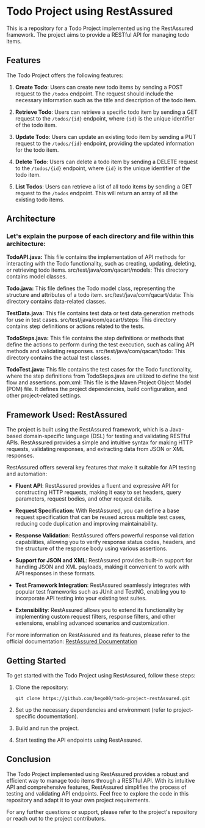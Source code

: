 # Todo Project using RestAssured

This is a repository for a Todo Project implemented using the RestAssured framework. The project aims to provide a RESTful API for managing todo items.

## Features

The Todo Project offers the following features:

1. **Create Todo**: Users can create new todo items by sending a POST request to the `/todos` endpoint. The request should include the necessary information such as the title and description of the todo item.

2. **Retrieve Todo**: Users can retrieve a specific todo item by sending a GET request to the `/todos/{id}` endpoint, where `{id}` is the unique identifier of the todo item.

3. **Update Todo**: Users can update an existing todo item by sending a PUT request to the `/todos/{id}` endpoint, providing the updated information for the todo item.

4. **Delete Todo**: Users can delete a todo item by sending a DELETE request to the `/todos/{id}` endpoint, where `{id}` is the unique identifier of the todo item.

5. **List Todos**: Users can retrieve a list of all todo items by sending a GET request to the `/todos` endpoint. This will return an array of all the existing todo items.

## Architecture 


### Let's explain the purpose of each directory and file within this architecture:


**TodoAPI.java:** This file contains the implementation of API methods for interacting with the Todo functionality, such as creating, updating, deleting, or retrieving todo items.
src/test/java/com/qacart/models: This directory contains model classes.

**Todo.java:** This file defines the Todo model class, representing the structure and attributes of a todo item.
src/test/java/com/qacart/data: This directory contains data-related classes.

**TestData.java:** This file contains test data or test data generation methods for use in test cases.
src/test/java/com/qacart/steps: This directory contains step definitions or actions related to the tests.

**TodoSteps.java:** This file contains the step definitions or methods that define the actions to perform during the test execution, such as calling API methods and validating responses.
src/test/java/com/qacart/todo: This directory contains the actual test classes.

**TodoTest.java:** This file contains the test cases for the Todo functionality, where the step definitions from TodoSteps.java are utilized to define the test flow and assertions.
pom.xml: This file is the Maven Project Object Model (POM) file. It defines the project dependencies, build configuration, and other project-related settings.

## Framework Used: RestAssured

The project is built using the RestAssured framework, which is a Java-based domain-specific language (DSL) for testing and validating RESTful APIs. RestAssured provides a simple and intuitive syntax for making HTTP requests, validating responses, and extracting data from JSON or XML responses.

RestAssured offers several key features that make it suitable for API testing and automation:

- **Fluent API**: RestAssured provides a fluent and expressive API for constructing HTTP requests, making it easy to set headers, query parameters, request bodies, and other request details.

- **Request Specification**: With RestAssured, you can define a base request specification that can be reused across multiple test cases, reducing code duplication and improving maintainability.

- **Response Validation**: RestAssured offers powerful response validation capabilities, allowing you to verify response status codes, headers, and the structure of the response body using various assertions.

- **Support for JSON and XML**: RestAssured provides built-in support for handling JSON and XML payloads, making it convenient to work with API responses in these formats.

- **Test Framework Integration**: RestAssured seamlessly integrates with popular test frameworks such as JUnit and TestNG, enabling you to incorporate API testing into your existing test suites.

- **Extensibility**: RestAssured allows you to extend its functionality by implementing custom request filters, response filters, and other extensions, enabling advanced scenarios and customization.

For more information on RestAssured and its features, please refer to the official documentation: [RestAssured Documentation](https://github.com/rest-assured/rest-assured/wiki)

## Getting Started

To get started with the Todo Project using RestAssured, follow these steps:

1. Clone the repository:

   ```
   git clone https://github.com/bego00/todo-project-restAssured.git
   ```

2. Set up the necessary dependencies and environment (refer to project-specific documentation).

3. Build and run the project.

4. Start testing the API endpoints using RestAssured.

## Conclusion

The Todo Project implemented using RestAssured provides a robust and efficient way to manage todo items through a RESTful API. With its intuitive API and comprehensive features, RestAssured simplifies the process of testing and validating API endpoints. Feel free to explore the code in this repository and adapt it to your own project requirements.

For any further questions or support, please refer to the project's repository or reach out to the project contributors.


#

